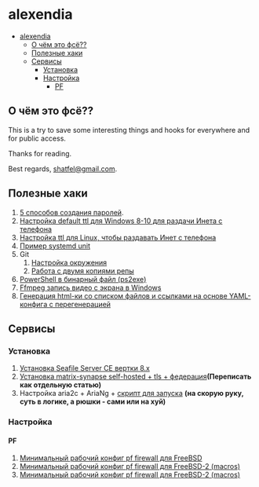 # alexendia

- [alexendia](#alexendia)
  - [О чём это фсё??](#о-чём-это-фсё)
  - [Полезные хаки](#полезные-хаки)
  - [Сервисы](#сервисы)
    - [Установка](#установка)
    - [Настройка](#настройка)
      - [PF](#pf)

## О чём это фсё??

This is a try to save some interesting things and hooks for everywhere and for public access.

Thanks for reading.

Best regards, shatfel@gmail.com.

## Полезные хаки

1. [5 способов создания паролей](docs/tools-and-hacks/5-ways-to-generate-passwords.md#contents).
2. [Настройка default ttl для Windows 8-10 для раздачи Инета с телефона](docs/tools-and-hacks/windows-8-10-default-TTL-for-mobile-tethering.md)
3. [Настройка ttl для Linux, чтобы раздавать Инет с телефона](docs/tools-and-hacks/linux-TTL-for-mobile-tethering.md)
4. [Пример systemd unit](docs/tools-and-hacks/systemd-unit-example.md)
5. Git
   1. [Настройка окружения](docs/tools-and-hacks/git-env.md)
   2. [Работа с двумя копиями репы](docs/tools-and-hacks/git-two-remotes.md)
6. [PowerShell в бинарный файл (ps2exe)](docs/tools-and-hacks/ps2exe.md)
7. [Ffmpeg запись видео с экрана в Windows](docs/tools-and-hacks/ffmpeg-screen-caprure-win-.md)
8. [Генерация html-ки со списком файлов и ссылками на основе YAML-конфига с перегенерацией](docs/tools-and-hacks/gen-config-and-html-for-files.md)
## Сервисы
### Установка
1. [Установка Seafile Server CE вертки 8.x](docs/services-config/seafile-server-8x-install.md)
2. [Установка matrix-synapse self-hosted + tls + федерация](https://github.com/shatfel/matrix-template)**(Переписать как отдельную статью)**
3. Настройка aria2c + AriaNg + [скрипт для запуска](files/aria2c-ariang-00/start-aria2c-server.ps1) **(на скорую руку, суть в логике, а рюшки - сами или на хуй)**
   
### Настройка
#### PF
1. [Минимальный рабочий конфиг pf firewall для FreeBSD](docs/services-config/pf-minimal.md)
2. [Минимальный рабочий конфиг pf firewall для FreeBSD-2 (macros)](docs/services-config/pf-minimal-macroses.md)
3. [Минимальный рабочий конфиг pf firewall для FreeBSD-2 (macros)](docs/services-config/pf-minimal-soso.md)
